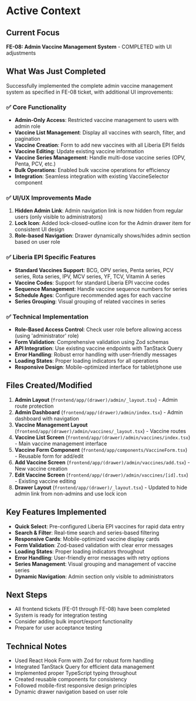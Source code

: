 # Active Context

## Current Focus
**FE-08: Admin Vaccine Management System** - COMPLETED with UI adjustments

## What Was Just Completed
Successfully implemented the complete admin vaccine management system as specified in FE-08 ticket, with additional UI improvements:

### ✅ Core Functionality
- **Admin-Only Access**: Restricted vaccine management to users with admin role
- **Vaccine List Management**: Display all vaccines with search, filter, and pagination
- **Vaccine Creation**: Form to add new vaccines with all Liberia EPI fields
- **Vaccine Editing**: Update existing vaccine information
- **Vaccine Series Management**: Handle multi-dose vaccine series (OPV, Penta, PCV, etc.)
- **Bulk Operations**: Enabled bulk vaccine operations for efficiency
- **Integration**: Seamless integration with existing VaccineSelector component

### ✅ UI/UX Improvements Made
1. **Hidden Admin Link**: Admin navigation link is now hidden from regular users (only visible to administrators)
2. **Lock Icon**: Added lock-closed-outline icon for the Admin drawer item for consistent UI design
3. **Role-based Navigation**: Drawer dynamically shows/hides admin section based on user role

### ✅ Liberia EPI Specific Features
- **Standard Vaccines Support**: BCG, OPV series, Penta series, PCV series, Rota series, IPV, MCV series, YF, TCV, Vitamin A series
- **Vaccine Codes**: Support for standard Liberia EPI vaccine codes
- **Sequence Management**: Handle vaccine sequence numbers for series
- **Schedule Ages**: Configure recommended ages for each vaccine
- **Series Grouping**: Visual grouping of related vaccines in series

### ✅ Technical Implementation
- **Role-Based Access Control**: Check user role before allowing access (using 'administrator' role)
- **Form Validation**: Comprehensive validation using Zod schemas
- **API Integration**: Use existing vaccine endpoints with TanStack Query
- **Error Handling**: Robust error handling with user-friendly messages
- **Loading States**: Proper loading indicators for all operations
- **Responsive Design**: Mobile-optimized interface for tablet/phone use

## Files Created/Modified
1. **Admin Layout** (`frontend/app/(drawer)/admin/_layout.tsx`) - Admin route protection
2. **Admin Dashboard** (`frontend/app/(drawer)/admin/index.tsx`) - Admin dashboard with navigation
3. **Vaccine Management Layout** (`frontend/app/(drawer)/admin/vaccines/_layout.tsx`) - Vaccine routes
4. **Vaccine List Screen** (`frontend/app/(drawer)/admin/vaccines/index.tsx`) - Main vaccine management interface
5. **Vaccine Form Component** (`frontend/app/components/VaccineForm.tsx`) - Reusable form for add/edit
6. **Add Vaccine Screen** (`frontend/app/(drawer)/admin/vaccines/add.tsx`) - New vaccine creation
7. **Edit Vaccine Screen** (`frontend/app/(drawer)/admin/vaccines/[id].tsx`) - Existing vaccine editing
8. **Drawer Layout** (`frontend/app/(drawer)/_layout.tsx`) - Updated to hide admin link from non-admins and use lock icon

## Key Features Implemented
- **Quick Select**: Pre-configured Liberia EPI vaccines for rapid data entry
- **Search & Filter**: Real-time search and series-based filtering
- **Responsive Cards**: Mobile-optimized vaccine display cards
- **Form Validation**: Zod-based validation with clear error messages
- **Loading States**: Proper loading indicators throughout
- **Error Handling**: User-friendly error messages with retry options
- **Series Management**: Visual grouping and management of vaccine series
- **Dynamic Navigation**: Admin section only visible to administrators

## Next Steps
- All frontend tickets (FE-01 through FE-08) have been completed
- System is ready for integration testing
- Consider adding bulk import/export functionality
- Prepare for user acceptance testing

## Technical Notes
- Used React Hook Form with Zod for robust form handling
- Integrated TanStack Query for efficient data management
- Implemented proper TypeScript typing throughout
- Created reusable components for consistency
- Followed mobile-first responsive design principles
- Dynamic drawer navigation based on user role
